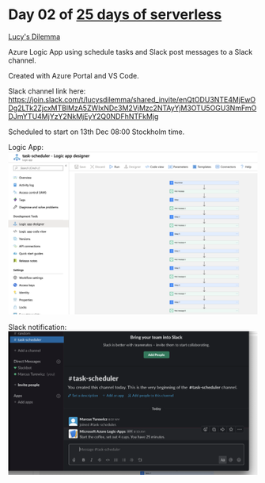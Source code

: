 # Day 02 of [25 days of serverless](https://25daysofserverless.com)

[Lucy's Dilemma](https://25daysofserverless.com/calendar/2)

Azure Logic App using schedule tasks and Slack post messages to a Slack channel.

Created with Azure Portal and VS Code.

Slack channel link here: https://join.slack.com/t/lucysdilemma/shared_invite/enQtODU3NTE4MjEwODg2LTk2ZjcxMTBlMzA5ZWIxNDc3M2VjMzc2NTAyYjM3OTU5OGU3NmFmODJmYTU4MjYzY2NkMjEyY2Q0NDFhNTFkMjg

Scheduled to start on 13th Dec 08:00 Stockholm time.

Logic App:
![Logic app](LogicApp.png)

Slack notification:
![Slack notifications](Slack.png)

